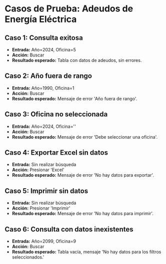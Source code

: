 # Casos de Prueba: Adeudos de Energía Eléctrica

## Caso 1: Consulta exitosa
- **Entrada:** Año=2024, Oficina=5
- **Acción:** Buscar
- **Resultado esperado:** Tabla con datos de adeudos, sin errores.

## Caso 2: Año fuera de rango
- **Entrada:** Año=1990, Oficina=1
- **Acción:** Buscar
- **Resultado esperado:** Mensaje de error 'Año fuera de rango'.

## Caso 3: Oficina no seleccionada
- **Entrada:** Año=2024, Oficina=''
- **Acción:** Buscar
- **Resultado esperado:** Mensaje de error 'Debe seleccionar una oficina'.

## Caso 4: Exportar Excel sin datos
- **Entrada:** Sin realizar búsqueda
- **Acción:** Presionar 'Excel'
- **Resultado esperado:** Mensaje de error 'No hay datos para exportar'.

## Caso 5: Imprimir sin datos
- **Entrada:** Sin realizar búsqueda
- **Acción:** Presionar 'Imprimir'
- **Resultado esperado:** Mensaje de error 'No hay datos para imprimir'.

## Caso 6: Consulta con datos inexistentes
- **Entrada:** Año=2099, Oficina=9
- **Acción:** Buscar
- **Resultado esperado:** Tabla vacía, mensaje 'No hay datos para los filtros seleccionados.'
